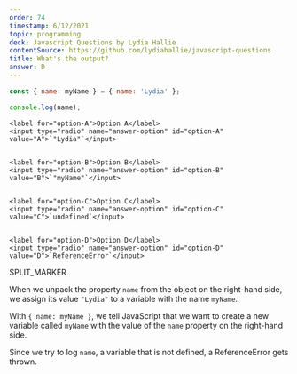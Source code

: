 ```yaml
---
order: 74
timestamp: 6/12/2021
topic: programming
deck: Javascript Questions by Lydia Hallie
contentSource: https://github.com/lydiahallie/javascript-questions
title: What's the output?
answer: D
---
```


  

```javascript
const { name: myName } = { name: 'Lydia' };

console.log(name);
```


    <label for="option-A">Option A</label>
    <input type="radio" name="answer-option" id="option-A" value="A">`"Lydia"`</input>
    

    <label for="option-B">Option B</label>
    <input type="radio" name="answer-option" id="option-B" value="B">`"myName"`</input>
    

    <label for="option-C">Option C</label>
    <input type="radio" name="answer-option" id="option-C" value="C">`undefined`</input>
    

    <label for="option-D">Option D</label>
    <input type="radio" name="answer-option" id="option-D" value="D">`ReferenceError`</input>
    




SPLIT_MARKER

When we unpack the property `name` from the object on the right-hand side, we assign its value `"Lydia"` to a variable with the name `myName`.

With `{ name: myName }`, we tell JavaScript that we want to create a new variable called `myName` with the value of the `name` property on the right-hand side.

Since we try to log `name`, a variable that is not defined, a ReferenceError gets thrown.



